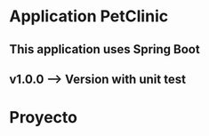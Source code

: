 # Application PetClinic

## This application uses Spring Boot 

## v1.0.0 --> Version with unit test
# Proyecto
